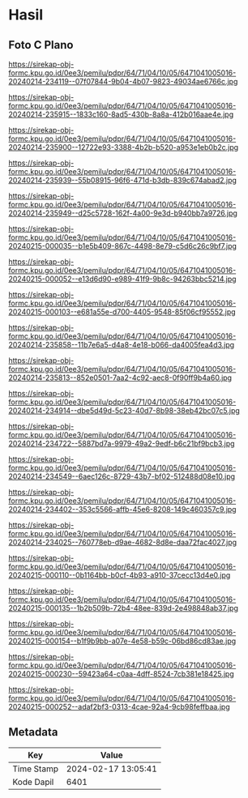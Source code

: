 # Hasil

## Foto C Plano

https://sirekap-obj-formc.kpu.go.id/0ee3/pemilu/pdpr/64/71/04/10/05/6471041005016-20240214-234119--07f07844-9b04-4b07-9823-49034ae6766c.jpg

https://sirekap-obj-formc.kpu.go.id/0ee3/pemilu/pdpr/64/71/04/10/05/6471041005016-20240214-235915--1833c160-8ad5-430b-8a8a-412b016aae4e.jpg

https://sirekap-obj-formc.kpu.go.id/0ee3/pemilu/pdpr/64/71/04/10/05/6471041005016-20240214-235900--12722e93-3388-4b2b-b520-a953e1eb0b2c.jpg

https://sirekap-obj-formc.kpu.go.id/0ee3/pemilu/pdpr/64/71/04/10/05/6471041005016-20240214-235939--55b08915-96f6-471d-b3db-839c674abad2.jpg

https://sirekap-obj-formc.kpu.go.id/0ee3/pemilu/pdpr/64/71/04/10/05/6471041005016-20240214-235949--d25c5728-162f-4a00-9e3d-b940bb7a9726.jpg

https://sirekap-obj-formc.kpu.go.id/0ee3/pemilu/pdpr/64/71/04/10/05/6471041005016-20240215-000035--b1e5b409-867c-4498-8e79-c5d6c26c9bf7.jpg

https://sirekap-obj-formc.kpu.go.id/0ee3/pemilu/pdpr/64/71/04/10/05/6471041005016-20240215-000052--e13d6d90-e989-41f9-9b8c-94263bbc5214.jpg

https://sirekap-obj-formc.kpu.go.id/0ee3/pemilu/pdpr/64/71/04/10/05/6471041005016-20240215-000103--e681a55e-d700-4405-9548-85f06cf95552.jpg

https://sirekap-obj-formc.kpu.go.id/0ee3/pemilu/pdpr/64/71/04/10/05/6471041005016-20240214-235858--11b7e6a5-d4a8-4e18-b066-da4005fea4d3.jpg

https://sirekap-obj-formc.kpu.go.id/0ee3/pemilu/pdpr/64/71/04/10/05/6471041005016-20240214-235813--852e0501-7aa2-4c92-aec8-0f90ff9b4a60.jpg

https://sirekap-obj-formc.kpu.go.id/0ee3/pemilu/pdpr/64/71/04/10/05/6471041005016-20240214-234914--dbe5d49d-5c23-40d7-8b98-38eb42bc07c5.jpg

https://sirekap-obj-formc.kpu.go.id/0ee3/pemilu/pdpr/64/71/04/10/05/6471041005016-20240214-234722--5887bd7a-9979-49a2-9edf-b6c21bf9bcb3.jpg

https://sirekap-obj-formc.kpu.go.id/0ee3/pemilu/pdpr/64/71/04/10/05/6471041005016-20240214-234549--6aec126c-8729-43b7-bf02-512488d08e10.jpg

https://sirekap-obj-formc.kpu.go.id/0ee3/pemilu/pdpr/64/71/04/10/05/6471041005016-20240214-234402--353c5566-affb-45e6-8208-149c460357c9.jpg

https://sirekap-obj-formc.kpu.go.id/0ee3/pemilu/pdpr/64/71/04/10/05/6471041005016-20240214-234025--760778eb-d9ae-4682-8d8e-daa72fac4027.jpg

https://sirekap-obj-formc.kpu.go.id/0ee3/pemilu/pdpr/64/71/04/10/05/6471041005016-20240215-000110--0b1164bb-b0cf-4b93-a910-37cecc13d4e0.jpg

https://sirekap-obj-formc.kpu.go.id/0ee3/pemilu/pdpr/64/71/04/10/05/6471041005016-20240215-000135--1b2b509b-72b4-48ee-839d-2e498848ab37.jpg

https://sirekap-obj-formc.kpu.go.id/0ee3/pemilu/pdpr/64/71/04/10/05/6471041005016-20240215-000154--b1f9b9bb-a07e-4e58-b59c-06bd86cd83ae.jpg

https://sirekap-obj-formc.kpu.go.id/0ee3/pemilu/pdpr/64/71/04/10/05/6471041005016-20240215-000230--59423a64-c0aa-4dff-8524-7cb381e18425.jpg

https://sirekap-obj-formc.kpu.go.id/0ee3/pemilu/pdpr/64/71/04/10/05/6471041005016-20240215-000252--adaf2bf3-0313-4cae-92a4-9cb98feffbaa.jpg


## Metadata

| Key        | Value               |
| ---------- | ------------------- |
| Time Stamp | 2024-02-17 13:05:41 |
| Kode Dapil | 6401                |



